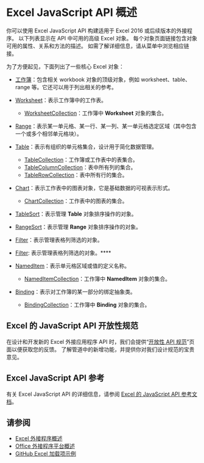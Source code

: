 # <a name="excel-javascript-api-overview"></a>Excel JavaScript API 概述

你可以使用 Excel JavaScript API 构建适用于 Excel 2016 或后续版本的外接程序。 以下列表显示在 API 中可用的高级 Excel 对象。 每个对象页面链接包含对象可用的属性、关系和方法的描述。 如需了解详细信息，请从菜单中浏览相应链接。

为了方便起见，下面列出了一些核心 Excel 对象： 

- [工作簿](/javascript/api/excel/excel.workbook)：包含相关 workbook 对象的顶级对象，例如 worksheet、table、range 等。它还可以用于列出相关的参考。

- [Worksheet](/javascript/api/excel/excel.worksheet)：表示工作簿中的工作表。 
    - [WorksheetCollection](/javascript/api/excel/excel.worksheetcollection)：工作簿中 **Worksheet** 对象的集合。

- [Range](/javascript/api/excel/excel.range)：表示某一单元格、某一行、某一列、某一单元格选定区域（其中包含一个或多个相邻单元格块）。

- [Table](/javascript/api/excel/excel.table)：表示有组织的单元格集合，设计用于简化数据管理。
    - [TableCollection](/javascript/api/excel/excel.tablecollection)：工作簿或工作表中的表集合。
    - [TableColumnCollection](/javascript/api/excel/excel.tablecolumncollection)：表中所有列的集合。
    - [TableRowCollection](/javascript/api/excel/excel.tablerowcollection)：表中所有行的集合。

- [Chart](/javascript/api/excel/excel.chart)：表示工作表中的图表对象，它是基础数据的可视表示形式。
    - [ChartCollection](/javascript/api/excel/excel.chartcollection)：工作表中的图表的集合。

- [TableSort](/javascript/api/excel/excel.tablesort)：表示管理 **Table** 对象排序操作的对象。

- [RangeSort](/javascript/api/excel/excel.rangesort)：表示管理 **Range** 对象排序操作的对象。

- [Filter](/javascript/api/excel/excel.filter)：表示管理表格列筛选的对象。

- [Filter](/javascript/api/excel/excel.worksheetprotection): 表示管理表格列筛选的对象。****

- [NamedItem](/javascript/api/excel/excel.nameditem)：表示单元格区域或值的定义名称。 
    - [NamedItemCollection](/javascript/api/excel/excel.nameditemcollection)：工作簿中 **NamedItem** 对象的集合。

- [Binding](/javascript/api/excel/excel.binding)：表示对工作簿的某一部分的绑定抽象类。
    - [BindingCollection](/javascript/api/excel/excel.bindingcollection)：工作簿中 **Binding** 对象的集合。

## <a name="excel-javascript-api-open-specifications"></a>Excel 的 JavaScript API 开放性规范

在设计和开发新的 Excel  外接应用程序 API 时，我们会提供“[开放性 API 规范](../openspec.md)”页面以便获取您的反馈。 了解管道中的新增功能，并提供你对我们设计规范的宝贵意见。

## <a name="excel-javascript-api-reference"></a>Excel JavaScript API 参考

有关 Excel JavaScript API 的详细信息，请参阅 [Excel 的 JavaScript API 参考文档](/javascript/api/excel)。

## <a name="see-also"></a>请参阅

- [Excel 外接程序概述](https://docs.microsoft.com/office/dev/add-ins/excel/excel-add-ins-overview)
- [Office 外接程序平台概述](https://docs.microsoft.com/office/dev/add-ins/overview/office-add-ins)
- [GitHub Excel 加载项示例](https://github.com/OfficeDev?utf8=%E2%9C%93&q=Excel)
